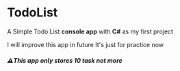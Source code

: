 # TodoList

<p>A Simple Todo List <b>console app</b> with <b>C#</b> as my first project</p>
<p>I will improve this app in future It's just for practice now</p>
<h5>⚠️This app only stores 10 task not more</h5>

